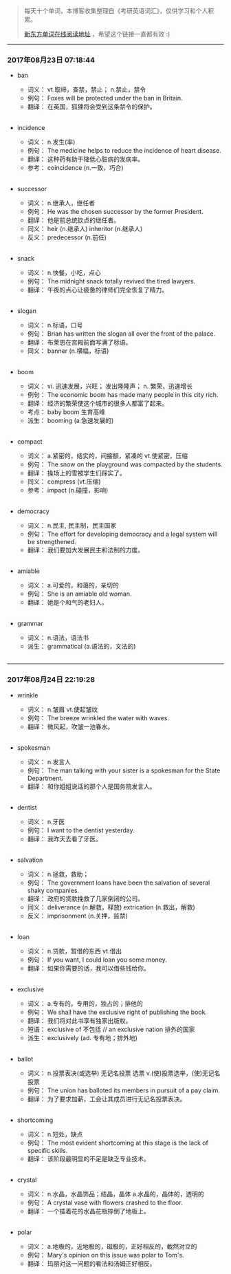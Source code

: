 > 每天十个单词，本博客收集整理自《考研英语词汇》，仅供学习和个人积累。
>
> [新东方单词在线阅读地址](http://download.dogwood.com.cn/online/kychlx/iPhone.html) ，希望这个链接一直都有效 :)

---
### 2017年08月23日 07:18:44

- ban
  * 词义：  vt.取缔，查禁，禁止； n.禁止，禁令
  * 例句：  Foxes will be protected under the ban in Britain.
  * 翻译：  在英国，狐狸将会受到这条禁令的保护。
  <br>

- incidence
  * 词义：  n.发生(率)
  * 例句：  The medicine helps to reduce the incidence of heart disease.
  * 翻译：  这种药有助于降低心脏病的发病率。
  * 参考：  coincidence (n.一致，巧合)
  <br>

- successor
  * 词义：  n.继承人，继任者
  * 例句：  He was the chosen successor by the former President.
  * 翻译：  他是前总统钦点的继任者。
  * 同义：  heir (n.继承人) inheritor (n.继承人)
  * 反义：  predecessor (n.前任)
  <br> 

- snack
  * 词义：  n.快餐，小吃，点心
  * 例句：  The midnight snack totally revived the tired lawyers.
  * 翻译：  午夜的点心让疲惫的律师们完全恢复了精力。
  <br>

- slogan
  * 词义：  n.标语，口号
  * 例句：  Brian has written the slogan all over the front of the palace.
  * 翻译：  布莱恩在宫殿前面写满了标语。
  * 同义：  banner (n.横幅，标语)
  <br>

- boom
  * 词义：  vi. 迅速发展，兴旺； 发出隆隆声； n. 繁荣，迅速增长
  * 例句：  The economic boom has made many people in this city rich.
  * 翻译：  经济的繁荣使这个城市的很多人都富了起来。
  * 考点：  baby boom 生育高峰
  * 派生：  booming (a.急速发展的)
  <br>

- compact
  * 词义：  a.紧密的，结实的，间接额，紧凑的 vt.使紧密，压缩
  * 例句：  The snow on the playground was compacted by the students.
  * 翻译：  操场上的雪被学生们踩实了。
  * 同义：  compress (vt.压缩)
  * 参考：  impact (n.碰撞，影响)
  <br>

- democracy
  * 词义：  n.民主, 民主制，民主国家
  * 例句：  The effort for developing democracy and a legal system will be strengthened.
  * 翻译：  我们要加大发展民主和法制的力度。
  <br>

- amiable
  * 词义：  a.可爱的，和蔼的，亲切的
  * 例句：  She is an amiable old woman.
  * 翻译：  她是个和气的老妇人。
  <br>

- grammar
  * 词义：  n.语法，语法书
  * 派生：  grammatical (a.语法的，文法的)
  <br>
  
---
### 2017年08月24日 22:19:28

- wrinkle
  * 词义：  n.皱眉 vt.使起皱纹
  * 例句：  The breeze wrinkled the water with waves.
  * 翻译：  微风起，吹皱一池春水。
  <br>

- spokesman
  * 词义：  n.发言人
  * 例句：  The man talking with your sister is a spokesman for the State Department.
  * 翻译：  和你姐姐说话的那个人是国务院发言人。
  <br>

- dentist
  * 词义：  n.牙医
  * 例句：  I want to the dentist yesterday.
  * 翻译：  我昨天去看了牙医。
  <br>

- salvation
  * 词义：  n.拯救，救助；
  * 例句：  The government loans have been the salvation of several shaky companies.
  * 翻译：  政府的贷款挽救了几家倒闭的公司。
  * 同义：  deliverance (n.解救，释放) extrication (n.救出，解救)
  * 反义：  imprisonment (n.关押，监禁)
  <br>

- loan
  * 词义：  n.贷款，暂借的东西 vt.借出
  * 例句：  If you want, I could loan you some money.
  * 翻译：  如果你需要的话，我可以借些钱给你。
  <br>

- exclusive
  * 词义：  a.专有的，专用的，独占的；排他的
  * 例句：  We shall have the exclusive right of publishing the book.
  * 翻译：  我们将对此书享有独家出版权。
  * 短语：  exclusive of 不包括 // an exclusive nation 排外的国家
  * 派生：  exclusively (ad. 专有地；排外地)
  <br>

- ballot
  * 词义：  n.投票表决(或选举) 无记名投票 选票 v.(使)投票选举，(使)无记名投票
  * 例句：  The union has balloted its members in pursuit of a pay claim.
  * 翻译：  为了要求加薪，工会让其成员进行无记名投票表决。
  <br>

- shortcoming
  * 词义：  n.短处，缺点
  * 例句：  The most evident shortcoming at this stage is the lack of specific skills.
  * 翻译：  该阶段最明显的不足是缺乏专业技术。
  <br>

- crystal
  * 词义：  n.水晶，水晶饰品；结晶，晶体 a.水晶的，晶体的，透明的
  * 例句：  A crystal vase with flowers crashed to the floor.
  * 翻译：  一个插着花的水晶花瓶摔倒了地板上。
  <br>

- polar
  * 词义：  a.地极的，近地极的，磁极的，正好相反的，截然对立的
  * 例句：  Mary's opinion on this issue was polar to Tom's.
  * 翻译：  玛丽对这一问题的看法和汤姆正好相反。
  <br>